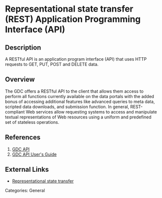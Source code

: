 # Representational state transfer (REST) Application Programming Interface (API) #
## Description ##
A RESTful API is an application program interface (API) that uses HTTP requests to GET, PUT, POST and DELETE data.
## Overview ##
The GDC offers a RESTful API to the client that allows them access to perform all functions currently available on the data portals with the added bonus of accessing additional features like advanced queries to meta data, scripted data downloads, and submission function.  In general, REST-compliant Web services allow requesting systems to access and manipulate textual representations of Web resources using a uniform and predefined set of stateless operations.


## References ##
1. [GDC API](https://gdc.cancer.gov/developers/gdc-application-programming-interface-api)
2. [GDC API User's Guide](/API/Users_Guide/Getting_Started/)


## External Links ##
* [Representational state transfer](https://en.wikipedia.org/wiki/Representational_state_transfer)

Categories: General
